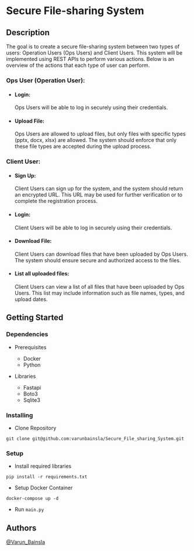 # Secure File-sharing System

## Description
The goal is to create a secure file-sharing system between two types of users: Operation Users (Ops Users) and Client Users. This system will be implemented using REST APIs to perform various actions. Below is an overview of the actions that each type of user can perform.

### Ops User (Operation User):

- #### Login:
    Ops Users will be able to log in securely using their credentials.

- #### Upload File:
    Ops Users are allowed to upload files, but only files with specific types (pptx, docx, xlsx) are allowed.
    The system should enforce that only these file types are accepted during the upload process.

### Client User:

- #### Sign Up:
    Client Users can sign up for the system, and the system should return an encrypted URL.
    This URL may be used for further verification or to complete the registration process.

- #### Login:
     Client Users will be able to log in securely using their credentials.

- #### Download File:
    Client Users can download files that have been uploaded by Ops Users.
    The system should ensure secure and authorized access to the files.

- #### List all uploaded files:
    Client Users can view a list of all files that have been uploaded by Ops Users.
    This list may include information such as file names, types, and upload dates.
## Getting Started

### Dependencies

* Prerequisites
  * Docker
  * Python 
  
* Libraries 
  * Fastapi 
  * Boto3
  * Sqlite3

### Installing

* Clone Repository
```commandline
git clone git@github.com:varunbainsla/Secure_File_sharing_System.git
```

### Setup


* Install required libraries
```commandline
pip install -r requirements.txt
```
* Setup Docker Container
```
docker-compose up -d
```

* Run ```main.py``` 


## Authors

[@Varun_Bainsla](https://www.linkedin.com/in/varun-b-8424a1141/)


